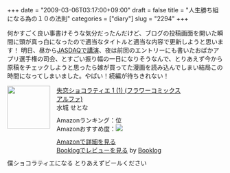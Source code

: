 +++
date = "2009-03-06T03:17:00+09:00"
draft = false
title = "人生勝ち組になる為の１０の法則"
categories = ["diary"]
slug = "2294"
+++

何かすごく良い事書けそうな気分だったんだけど、ブログの投稿画面を開いた瞬間に頭が真っ白になったので適当なタイトルと適当な内容で更新しようと思います！
明日、昼から<a href="http://www.jasdaq.co.jp/guide/guide_02.jsp" target="_blank">JASDAQで講演</a>、夜は前回のエントリーにも書いたおばかアプリ選手権の司会、とすごい振り幅の一日になりそうなんで、とりあえず今から原稿をチェックしようと思ったら嫁が買ってた漫画を読み込んでしまい結局この時間になってしまいました。やばい！続編が待ちきれない！
<div class="booklog-all" style="margin-bottom:10px;"><div class="booklog-img" style="float:left; margin-right:15px;"><a href="http://www.amazon.co.jp/%E5%A4%B1%E6%81%8B%E3%82%B7%E3%83%A7%E3%82%B3%E3%83%A9%E3%83%86%E3%82%A3%E3%82%A8-1-%E3%83%95%E3%83%A9%E3%83%AF%E3%83%BC%E3%82%B3%E3%83%9F%E3%83%83%E3%82%AF%E3%82%B9%E3%82%A2%E3%83%AB%E3%83%95%E3%82%A1-%E6%B0%B4%E5%9F%8E-%E3%81%9B%E3%81%A8%E3%81%AA/dp/4091322603%3FSubscriptionId%3D08M7KT9XDNR3N95ANHR2%26tag%3Dbooklog.jp4-22%26linkCode%3Dxm2%26camp%3D2025%26creative%3D165953%26creativeASIN%3D4091322603" target="_blank"><img src="http://ecx.images-amazon.com/images/I/51vfzpJR4zL._SL160_.jpg"  class="booklog-imgsrc" style="border:0px; width:100px"></a><br></div><div class="booklog-data" style="float:left; width:300px;"><div class="booklog-title"><a href="http://www.amazon.co.jp/%E5%A4%B1%E6%81%8B%E3%82%B7%E3%83%A7%E3%82%B3%E3%83%A9%E3%83%86%E3%82%A3%E3%82%A8-1-%E3%83%95%E3%83%A9%E3%83%AF%E3%83%BC%E3%82%B3%E3%83%9F%E3%83%83%E3%82%AF%E3%82%B9%E3%82%A2%E3%83%AB%E3%83%95%E3%82%A1-%E6%B0%B4%E5%9F%8E-%E3%81%9B%E3%81%A8%E3%81%AA/dp/4091322603%3FSubscriptionId%3D08M7KT9XDNR3N95ANHR2%26tag%3Dbooklog.jp4-22%26linkCode%3Dxm2%26camp%3D2025%26creative%3D165953%26creativeASIN%3D4091322603" target="_blank">失恋ショコラティエ 1 (1) (フラワーコミックスアルファ)</a></div><div class="booklog-pub">        水城 せとな</div><div class="booklog-info" style="margin-top:10px;">Amazonランキング：位<br>Amazonおすすめ度：<img src="http://booklog.jp/img/5.gif"><br></div><div class="booklog-link" style="margin-top:10px;"><a href="http://www.amazon.co.jp/%E5%A4%B1%E6%81%8B%E3%82%B7%E3%83%A7%E3%82%B3%E3%83%A9%E3%83%86%E3%82%A3%E3%82%A8-1-%E3%83%95%E3%83%A9%E3%83%AF%E3%83%BC%E3%82%B3%E3%83%9F%E3%83%83%E3%82%AF%E3%82%B9%E3%82%A2%E3%83%AB%E3%83%95%E3%82%A1-%E6%B0%B4%E5%9F%8E-%E3%81%9B%E3%81%A8%E3%81%AA/dp/4091322603%3FSubscriptionId%3D08M7KT9XDNR3N95ANHR2%26tag%3Dbooklog.jp4-22%26linkCode%3Dxm2%26camp%3D2025%26creative%3D165953%26creativeASIN%3D4091322603" target="_blank">Amazonで詳細を見る</a><br><a href="http://detail.booklog.jp/asin/4091322603/asid=booklog.jp4-22" target="_blank">Booklogでレビューを見る</a> by <a href="http://booklog.jp" target="_blank">Booklog</a><br></div></div><br style="clear:left"></div>
僕ショコラティエになる
とりあえずビールください
